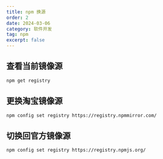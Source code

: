 ```yaml
---
title: npm 换源
order: 2
date: 2024-03-06
category: 软件开发
tag: npm
excerpt: false
---
```


## 查看当前镜像源

```bash
npm get registry
```

## 更换淘宝镜像源

```bash
npm config set registry https://registry.npmmirror.com/
```

## 切换回官方镜像源

```bash
npm config set registry https://registry.npmjs.org/
```
